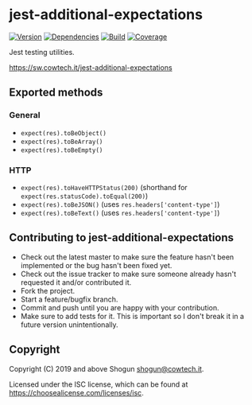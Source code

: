 # jest-additional-expectations

[![Version](https://img.shields.io/npm/v/jest-additional-expectations.svg)](https://npm.im/jest-additional-expectations)
[![Dependencies](https://img.shields.io/librariesio/release/npm/jest-additional-expectations)](https://libraries.io/npm/jest-additional-expectations)
[![Build](https://github.com/ShogunPanda/jest-additional-expectations/workflows/CI/badge.svg)](https://github.com/ShogunPanda/jest-additional-expectations/actions?query=workflow%3ACI)
[![Coverage](https://img.shields.io/codecov/c/gh/ShogunPanda/jest-additional-expectations?token=nHyfDsQISq)](https://codecov.io/gh/ShogunPanda/jest-additional-expectations)

Jest testing utilities.

https://sw.cowtech.it/jest-additional-expectations

## Exported methods

### General

- `expect(res).toBeObject()`
- `expect(res).toBeArray()`
- `expect(res).toBeEmpty()`

### HTTP

- `expect(res).toHaveHTTPStatus(200)` (shorthand for `expect(res.statusCode).toEqual(200)`)
- `expect(res).toBeJSON()` (uses `res.headers['content-type']`)
- `expect(res).toBeText()` (uses `res.headers['content-type']`)

## Contributing to jest-additional-expectations

- Check out the latest master to make sure the feature hasn't been implemented or the bug hasn't been fixed yet.
- Check out the issue tracker to make sure someone already hasn't requested it and/or contributed it.
- Fork the project.
- Start a feature/bugfix branch.
- Commit and push until you are happy with your contribution.
- Make sure to add tests for it. This is important so I don't break it in a future version unintentionally.

## Copyright

Copyright (C) 2019 and above Shogun <shogun@cowtech.it>.

Licensed under the ISC license, which can be found at https://choosealicense.com/licenses/isc.
